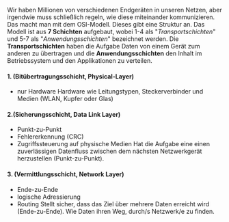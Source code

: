 Wir haben Millionen von verschiedenen Endgeräten in unseren Netzen, aber irgendwie muss schließlich regeln, wie diese miteinander kommunizieren. Das macht man mit dem OSI-Modell. Dieses gibt eine Struktur an.
Das Modell ist aus **7 Schichten** aufgebaut, wobei 1-4 als "*Transportschichten*" und 5-7 als "*Anwendungsschichten*" bezeichnet werden. 
Die **Transportschichten** haben die Aufgabe Daten von einem Gerät zum anderen zu übertragen und die **Anwendungsschichten** den Inhalt im Betriebssystem und den Applikationen zu verteilen.

#### 1. (Bitübertragungsschicht, Physical-Layer)
- nur Hardware
Hardware wie Leitungstypen, Steckerverbinder und Medien (WLAN, Kupfer oder Glas)

#### 2.(Sicherungsschicht, Data Link Layer)
- Punkt-zu-Punkt
- Fehlererkennung (CRC)
- Zugriffssteuerung auf physische Medien
Hat die Aufgabe eine einen zuverlässigen Datenfluss zwischen dem nächsten Netzwerkgerät herzustellen (Punkt-zu-Punkt).

#### 3. (Vermittlungsschicht, Network Layer)
- Ende-zu-Ende
- logische Adressierung
- Routing
Stellt sicher, dass das Ziel über mehrere Daten erreicht wird (Ende-zu-Ende). Wie Daten ihren Weg, durch/s Netzwerk/e zu finden.